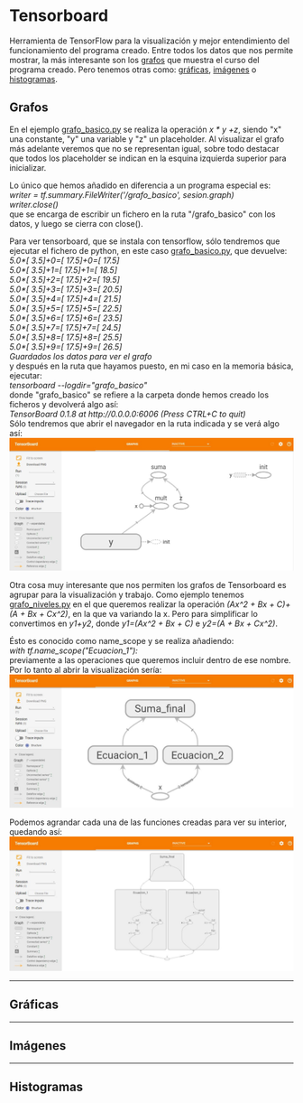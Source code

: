 <h1>Tensorboard</h1>
<p>Herramienta de TensorFlow para la visualización y mejor entendimiento del funcionamiento del programa creado.
Entre todos los datos que nos permite mostrar, la más interesante son los <a href="#grafo">grafos</a> que muestra el curso del programa creado.
Pero tenemos otras como: <a href="#grafica">gráficas</a>, <a href="#imagen">imágenes</a> o <a href="#histograma">histogramas</a>.</p>

<h2><a name="grafo"></a>Grafos</h2>
En el ejemplo <a href="https://github.com/Tensor4Dummies/2_tensorboard/blob/master/grafo_basico.py">grafo_basico.py</a> se realiza la operación
<i>x * y +z</i>, siendo "x" una constante, "y" una variable y "z" un placeholder. Al visualizar el grafo más adelante veremos que no se representan
 igual, sobre todo destacar que todos los placeholder se indican en la esquina izquierda superior para inicializar.</p>
<p>Lo único que hemos añadido en diferencia a un programa especial es:</br>
<i>writer = tf.summary.FileWriter('/grafo_basico', sesion.graph)</br>writer.close()</i></br>
que se encarga de escribir un fichero en la ruta "/grafo_basico" con los datos, y luego se cierra con close().</p>
<p>Para ver tensorboard, que se instala con tensorflow, sólo tendremos que ejecutar el fichero de python, en este caso
<a href="https://github.com/Tensor4Dummies/2_tensorboard/blob/master/grafo_basico.py">grafo_basico.py</a>, que devuelve:</br>
<i>5.0*[ 3.5]+0=[ 17.5]+0=[ 17.5]</br>
5.0*[ 3.5]+1=[ 17.5]+1=[ 18.5]</br>
5.0*[ 3.5]+2=[ 17.5]+2=[ 19.5]</br>
5.0*[ 3.5]+3=[ 17.5]+3=[ 20.5]</br>
5.0*[ 3.5]+4=[ 17.5]+4=[ 21.5]</br>
5.0*[ 3.5]+5=[ 17.5]+5=[ 22.5]</br>
5.0*[ 3.5]+6=[ 17.5]+6=[ 23.5]</br>
5.0*[ 3.5]+7=[ 17.5]+7=[ 24.5]</br>
5.0*[ 3.5]+8=[ 17.5]+8=[ 25.5]</br>
5.0*[ 3.5]+9=[ 17.5]+9=[ 26.5]</br>
Guardados los datos para ver el grafo</i></br>
y después en la ruta que hayamos puesto, en mi caso en la memoria básica, ejecutar:</br>
<i>tensorboard --logdir="grafo_basico"</i></br>
donde "grafo_basico" se refiere a la carpeta donde hemos creado los ficheros y devolverá algo así:</br>
<i>TensorBoard 0.1.8 at http://0.0.0.0:6006 (Press CTRL+C to quit)</i></br>
Sólo tendremos que abrir el navegador en la ruta indicada y se verá algo así:</br>
<img src="https://github.com/Tensor4Dummies/2_tensorboard/blob/master/grafo_basico.JPG" alt="Grafo básico"></p>

<p>Otra cosa muy interesante que nos permiten los grafos de Tensorboard es agrupar para la visualización y trabajo.
Como ejemplo tenemos <a href="https://github.com/Tensor4Dummies/2_tensorboard/blob/master/grafo_niveles.py">grafo_niveles.py</a> en el que queremos realizar la operación <i>(Ax^2 + Bx + C)+(A + Bx + Cx^2)</i>, en la que va variando la x. Pero para simplificar lo convertimos en <i>y1+y2</i>, donde <i>y1=(Ax^2 + Bx + C)</i> e <i>y2=(A + Bx + Cx^2)</i>.</p>
<p>Ésto es conocido como name_scope y se realiza añadiendo: </br>
<i>with tf.name_scope("Ecuacion_1"):</i></br>
previamente a las operaciones que queremos incluir dentro de ese nombre. Por lo tanto al abrir la visualización sería:</br>
<img src="https://github.com/Tensor4Dummies/2_tensorboard/blob/master/grafo_niveles_inicial.JPG" alt="Grafo básico"></p>
<p>Podemos agrandar cada una de las funciones creadas para ver su interior, quedando así:</br>
<img src="https://github.com/Tensor4Dummies/2_tensorboard/blob/master/grafo_niveles_visible.JPG" alt="Grafo básico"></p>

<hr>
<h2><a name="grafica"></a>Gráficas</h2>

<hr>
<h2><a name="imagen"></a>Imágenes</h2>

<hr>
<h2><a name="histograma"></a>Histogramas</h2>

